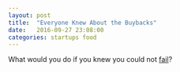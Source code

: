 ```yaml
---
layout: post
title:  "Everyone Knew About the Buybacks"
date:   2016-09-27 23:08:00
categories: startups food
---
```


What would you do if you knew you could not [fail](https://www.bloomberg.com/features/2016-hampton-creek-just-mayo/)?
